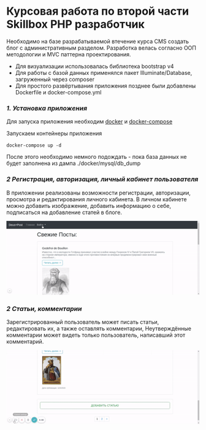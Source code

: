 # Курсовая работа по второй части Skillbox PHP разработчик
Необходимо на базе разрабатываемой втечение курса CMS создать блог с административным разделом. Разработка велась согласно ООП методологии и MVC паттерна проектирования.

- Для визуализации использовалась библиотека bootstrap v4
- Для работы с базой данных применялся пакет Illuminate/Database, загруженный через composer
- Для простого развёртывания приложения позднее были добавлены Dockerfile и docker-compose.yml

### _1. Установка приложения_

Для запуска приложения необходим <a href="https://docs.docker.com/engine/install/">docker</a> и <a href="https://docs.docker.com/compose/install/">docker-compose</a>

Запускаем контейнеры приложения
```
docker-compose up -d
```

После этого необходимо немного подождать - пока база данных не будет заполнена из дампа ./docker/mysql/db_dump

### _2 Регистрация, авторизация, личный кабинет пользователя_

В приложении реализованы возможности регистрации, авторизации, просмотра и редактирования личного кабинета. В личном кабинете можно добавить изображение, добавить информацию о себе, подписаться на добавление статей в блоге.

![Alt text](project/auth_lk.gif?raw=true "Регистрация, авторизация")

### _2 Статьи, комментарии_

Зарегистрированный пользователь может писать статьи, редактировать их, а также оставлять комментарии, Неутверждённые комментарии может видеть только пользователь, написавший этот комментарий.

![Alt text](project/posts_comments.gif?raw=true "Статьи и комментарии")